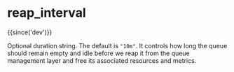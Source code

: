 # reap_interval

{{since('dev')}}

Optional duration string. The default is `"10m"`.  It controls how long the
queue should remain empty and idle before we reap it from the queue management
layer and free its associated resources and metrics.


